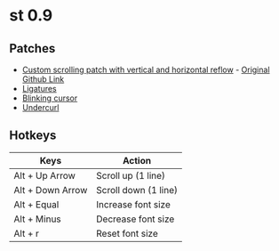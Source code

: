 # st 0.9
## Patches
* [Custom scrolling patch with vertical and horizontal reflow](https://www.reddit.com/r/unixporn/comments/qtzdnw/st_patch_for_vertical_and_horizontal_reflow_with/) - [Original Github Link](https://github.com/BeyondMagic/flarity/blob/master/.patches/columns-rows-reflow-st-unpatched-new.patch)
* [Ligatures](https://st.suckless.org/patches/ligatures/)
* [Blinking cursor](https://st.suckless.org/patches/blinking_cursor/)
* [Undercurl](https://st.suckless.org/patches/undercurl/)

## Hotkeys
| Keys | Action |
| --- | --- |
| Alt + Up Arrow | Scroll up (1 line) |
| Alt + Down Arrow | Scroll down (1 line) |
| Alt + Equal | Increase font size |
| Alt + Minus | Decrease font size |
| Alt + r | Reset font size |
